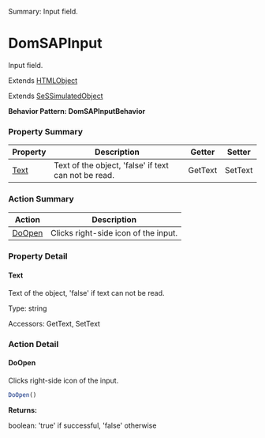 Summary: Input field.

# DomSAPInput

Input field.
 
Extends [HTMLObject](HTMLObject.md)

Extends [SeSSimulatedObject](SeSSimulatedObject.md)





**Behavior Pattern: DomSAPInputBehavior**


<!-- ============================== property summary ========================== -->

	

### Property Summary

| **Property** | **Description** | **Getter** | **Setter** |
| ------------ | --------------- | ---------- | ---------- |
| [Text](#text) | Text of the object, 'false' if text can not be read. | GetText | SetText |



	
<!-- ============================== action summary ========================== -->



### Action Summary

|  **Action** | **Description** | 
| ----------- | --------------- |
|	[DoOpen](#doopen) | Clicks right-side icon of the input. |




<!-- ============================== property detail ========================== -->
	
### Property Detail
		
<a name="Text"></a>
#### Text


Text of the object, 'false' if text can not be read.

			
	
			
Type: string
			
			
Accessors: GetText, SetText
			
		
	
	
<!-- ============================== action detail ========================== -->
	
### Action Detail
		
<a name="DoOpen"></a>    
#### DoOpen

Clicks right-side icon of the input.

```javascript
DoOpen() 
```




**Returns:**

boolean: 'true' if successful, 'false' otherwise



<a name="see.also.domsapinput.doopen"></a>

	

